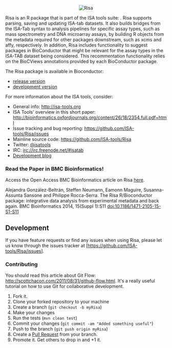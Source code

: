 
<!-- README.md is generated from README.Rmd. Please edit that file -->
<p align="center">
<img src="http://isatab.sourceforge.net/assets/img/tools/tools-table-images/risatab.png" align="center" alt="Risa"/>
</p>
Risa is an R package that is part of the ISA tools suite: <http://isa-tools.org/>. Risa supports parsing, saving and updating ISA-tab datasets. It also builds bridges from the ISA-Tab syntax to analysis pipelines for specific assay types, such as mass spectrometry and DNA microarray assays, by building R objects from the metadata required for other packages downstream, such as xcms and affy, respectively. In addition, Risa includes functionality to suggest packages in BioConductor that might be relevant for the assay types in the ISA-TAB dataset being considered. This recommentation functionality relies on the BioCViews annotations provided by each BioConductor package.

The Risa package is available in Bioconductor:

-   [release version](http://www.bioconductor.org/packages/release/bioc/html/Risa.html)
-   [development version](http://www.bioconductor.org/packages/devel/bioc/html/Risa.html)

For more information about the ISA tools, consider:

-   General info: <http://isa-tools.org>
-   ISA Tools' overview in this short paper: <http://bioinformatics.oxfordjournals.org/content/26/18/2354.full.pdf+html>
-   Issue tracking and bug reporting: <https://github.com/ISA-tools/Risa/issues>
-   Mainline source code: <https://github.com/ISA-tools/Risa>
-   Twitter: [@isatools](http://twitter.com/isatools)
-   IRC: <irc://irc.freenode.net/#isatab>
-   [Development blog](http://isatools.wordpress.com)

### Read the Paper in BMC Bioinformatics!

Access the Open Access BMC Bioinformatics article on Risa [here](http://www.biomedcentral.com/1471-2105/15/S1/S11).

Alejandra González-Beltrán, Steffen Neumann, Eamonn Maguire, Susanna-Assunta Sansone and Philippe Rocca-Serra. The Risa R/Bioconductor package: integrative data analysis from experimental metadata and back again. BMC Bioinformatics 2014, 15(Suppl 1):S11 [doi:10.1186/1471-2105-15-S1-S11](http://dx.doi.org/10.1186/1471-2105-15-S1-S11)

Development
-----------

If you have feature requests or find any issues when using Risa, please let us know through the issues tracker at \[<https://github.com/ISA-tools/Risa/issues>\].

### Contributing

You should read this article about Git Flow: <http://scottchacon.com/2011/08/31/github-flow.html>. It's a really useful tutorial on how to use Git for collaborative development.

1.  Fork it.
2.  Clone your forked repository to your machine
3.  Create a branch (`git checkout -b myRisa`)
4.  Make your changes
5.  Run the tests (`mvn clean test`)
6.  Commit your changes (`git commit -am "Added something useful"`)
7.  Push to the branch (`git push origin myRisa`)
8.  Create a [Pull Request](http://help.github.com/pull-requests/) from your branch.
9.  Promote it. Get others to drop in and +1 it.
